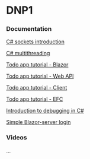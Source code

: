 ﻿# DNP1

### Documentation
[C# sockets introduction](./Tutorials/CsharpSockets/Page.html)

[C# multithreading](./Tutorials/CsharpThreads/Page.html)

[Todo app tutorial - Blazor](./Tutorials/TodoTutorialPart1_Blazor/Page.html)

[Todo app tutorial - Web API](./Tutorials/TodoTutorialPart2_WebAPI/Page.html)

[Todo app tutorial - Client](./Tutorials/TodoTutorialPart3_Client/Page.html)

[Todo app tutorial - EFC](./Tutorials/TodoTutorialPart4_EFC/Page.html)

[Introduction to debugging in C#](./Tutorials/CsharpDebugging/Page.html)

[Simple Blazor-server login](./Tutorials/BlazorLogin/Page.html)

### Videos
...